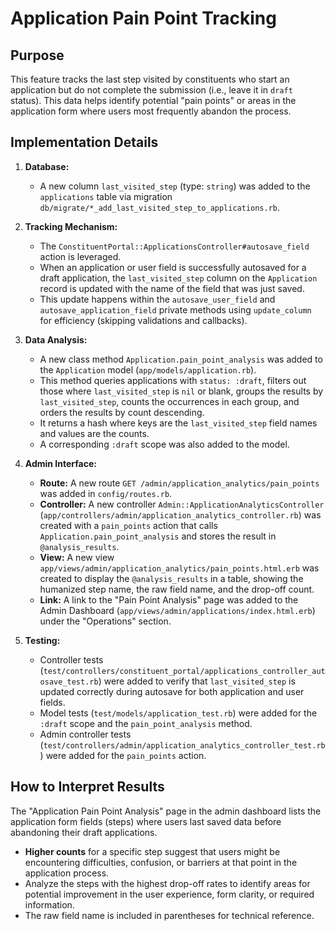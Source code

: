 # Application Pain Point Tracking

## Purpose

This feature tracks the last step visited by constituents who start an application but do not complete the submission (i.e., leave it in `draft` status). This data helps identify potential "pain points" or areas in the application form where users most frequently abandon the process.

## Implementation Details

1.  **Database:**
    *   A new column `last_visited_step` (type: `string`) was added to the `applications` table via migration `db/migrate/*_add_last_visited_step_to_applications.rb`.

2.  **Tracking Mechanism:**
    *   The `ConstituentPortal::ApplicationsController#autosave_field` action is leveraged.
    *   When an application or user field is successfully autosaved for a draft application, the `last_visited_step` column on the `Application` record is updated with the name of the field that was just saved.
    *   This update happens within the `autosave_user_field` and `autosave_application_field` private methods using `update_column` for efficiency (skipping validations and callbacks).

3.  **Data Analysis:**
    *   A new class method `Application.pain_point_analysis` was added to the `Application` model (`app/models/application.rb`).
    *   This method queries applications with `status: :draft`, filters out those where `last_visited_step` is `nil` or blank, groups the results by `last_visited_step`, counts the occurrences in each group, and orders the results by count descending.
    *   It returns a hash where keys are the `last_visited_step` field names and values are the counts.
    *   A corresponding `:draft` scope was also added to the model.

4.  **Admin Interface:**
    *   **Route:** A new route `GET /admin/application_analytics/pain_points` was added in `config/routes.rb`.
    *   **Controller:** A new controller `Admin::ApplicationAnalyticsController` (`app/controllers/admin/application_analytics_controller.rb`) was created with a `pain_points` action that calls `Application.pain_point_analysis` and stores the result in `@analysis_results`.
    *   **View:** A new view `app/views/admin/application_analytics/pain_points.html.erb` was created to display the `@analysis_results` in a table, showing the humanized step name, the raw field name, and the drop-off count.
    *   **Link:** A link to the "Pain Point Analysis" page was added to the Admin Dashboard (`app/views/admin/applications/index.html.erb`) under the "Operations" section.

5.  **Testing:**
    *   Controller tests (`test/controllers/constituent_portal/applications_controller_autosave_test.rb`) were added to verify that `last_visited_step` is updated correctly during autosave for both application and user fields.
    *   Model tests (`test/models/application_test.rb`) were added for the `:draft` scope and the `pain_point_analysis` method.
    *   Admin controller tests (`test/controllers/admin/application_analytics_controller_test.rb`) were added for the `pain_points` action.

## How to Interpret Results

The "Application Pain Point Analysis" page in the admin dashboard lists the application form fields (steps) where users last saved data before abandoning their draft applications.

*   **Higher counts** for a specific step suggest that users might be encountering difficulties, confusion, or barriers at that point in the application process.
*   Analyze the steps with the highest drop-off rates to identify areas for potential improvement in the user experience, form clarity, or required information.
*   The raw field name is included in parentheses for technical reference.
